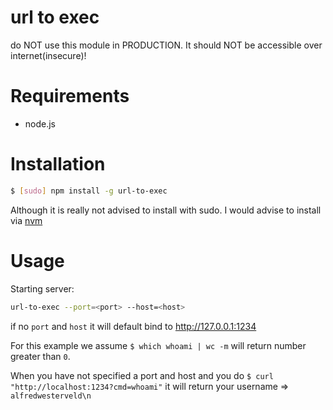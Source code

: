 # url to exec

do NOT use this module in PRODUCTION. It should NOT be accessible over internet(insecure)!

# Requirements

- node.js

# Installation

```bash
$ [sudo] npm install -g url-to-exec
```

Although it is really not advised to install with sudo. I would advise to install via [nvm](https://github.com/creationix/nvm)

# Usage

Starting server:

```bash
url-to-exec --port=<port> --host=<host>
```

if no `port` and `host` it will default bind to http://127.0.0.1:1234

For this example we assume `$ which whoami | wc -m` will return number greater than `0`.

When you have not specified a port and host and you do `$ curl "http://localhost:1234?cmd=whoami"` it will return your username => `alfredwesterveld\n`
